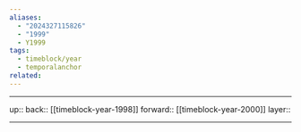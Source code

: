 ```yaml
---
aliases:
  - "2024327115826"
  - "1999"
  - Y1999
tags:
  - timeblock/year
  - temporalanchor
related:
---
```




***

up:: 
back:: [[timeblock-year-1998]]
forward:: [[timeblock-year-2000]]
layer:: 

***

